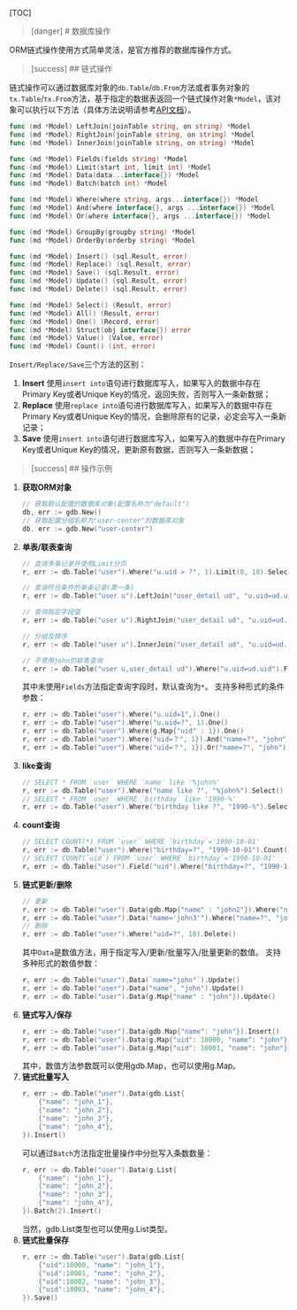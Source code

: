 
[TOC]

>[danger] # 数据库操作

ORM链式操作使用方式简单灵活，是官方推荐的数据库操作方式。

>[success] ## 链式操作

链式操作可以通过数据库对象的```db.Table```/```db.From```方法或者事务对象的```tx.Table```/```tx.From```方法，基于指定的数据表返回一个链式操作对象```*Model```，该对象可以执行以下方法（具体方法说明请参考[API文档](https://godoc.org/github.com/johng-cn/gf/g/database/gdb)）。

```go
func (md *Model) LeftJoin(joinTable string, on string) *Model
func (md *Model) RightJoin(joinTable string, on string) *Model
func (md *Model) InnerJoin(joinTable string, on string) *Model

func (md *Model) Fields(fields string) *Model
func (md *Model) Limit(start int, limit int) *Model
func (md *Model) Data(data...interface{}) *Model
func (md *Model) Batch(batch int) *Model

func (md *Model) Where(where string, args...interface{}) *Model
func (md *Model) And(where interface{}, args ...interface{}) *Model
func (md *Model) Or(where interface{}, args ...interface{}) *Model

func (md *Model) GroupBy(groupby string) *Model
func (md *Model) OrderBy(orderby string) *Model

func (md *Model) Insert() (sql.Result, error)
func (md *Model) Replace() (sql.Result, error)
func (md *Model) Save() (sql.Result, error)
func (md *Model) Update() (sql.Result, error)
func (md *Model) Delete() (sql.Result, error)

func (md *Model) Select() (Result, error)
func (md *Model) All() (Result, error)
func (md *Model) One() (Record, error)
func (md *Model) Struct(obj interface{}) error
func (md *Model) Value() (Value, error)
func (md *Model) Count() (int, error)
```

```Insert/Replace/Save```三个方法的区别：
1. **Insert**
	使用```insert into```语句进行数据库写入，如果写入的数据中存在Primary Key或者Unique Key的情况，返回失败，否则写入一条新数据；
3. **Replace**
	使用```replace into```语句进行数据库写入，如果写入的数据中存在Primary Key或者Unique Key的情况，会删除原有的记录，必定会写入一条新记录；
5. **Save**
	使用```insert into```语句进行数据库写入，如果写入的数据中存在Primary Key或者Unique Key的情况，更新原有数据，否则写入一条新数据；

>[success] ## 操作示例

1. **获取ORM对象**
    ```go
    // 获取默认配置的数据库对象(配置名称为"default")
    db, err := gdb.New()
    // 获取配置分组名称为"user-center"的数据库对象
    db, err := gdb.New("user-center")
    ```
1. **单表/联表查询**
    ```go
    // 查询多条记录并使用Limit分页
    r, err := db.Table("user").Where("u.uid > ?", 1).Limit(0, 10).Select()
    
    // 查询符合条件的单条记录(第一条)
    r, err := db.Table("user u").LeftJoin("user_detail ud", "u.uid=ud.uid").Fields("u.*,ud.site").Where("u.uid=?", 1).One()
    
    // 查询指定字段值
    r, err := db.Table("user u").RightJoin("user_detail ud", "u.uid=ud.uid").Fields("ud.site").Where("u.uid=?", 1).Value()
    
    // 分组及排序
    r, err := db.Table("user u").InnerJoin("user_detail ud", "u.uid=ud.uid").Fields("u.*,ud.city").GroupBy("city").OrderBy("register_time asc").Select()
    
    // 不使用john的联表查询
    r, err := db.Table("user u,user_detail ud").Where("u.uid=ud.uid").Fields("u.*,ud.city").All()
    ```
    其中未使用```Fields```方法指定查询字段时，默认查询为```*```。
	支持多种形式的条件参数：
    ```go
    r, err := db.Table("user").Where("u.uid=1",).One()
    r, err := db.Table("user").Where("u.uid=?", 1).One()
    r, err := db.Table("user").Where(g.Map{"uid" : 1}).One()
    r, err := db.Table("user").Where("uid=？", 1}).And("name=?", "john").One()
    r, err := db.Table("user").Where("uid=？", 1}).Or("name=?", "john").One()
    ```
1. **like查询**
    ```go
    // SELECT * FROM `user` WHERE `name` like '%john%' 
    r, err := db.Table("user").Where("name like ?", "%john%").Select()
    // SELECT * FROM `user` WHERE `birthday` like '1990-%'
    r, err := db.Table("user").Where("birthday like ?", "1990-%").Select()
    ```
1. **count查询**
    ```go
    // SELECT COUNT(*) FROM `user` WHERE `birthday`='1990-10-01'
    r, err := db.Table("user").Where("birthday=?", "1990-10-01").Count()
    // SELECT COUNT(`uid`) FROM `user` WHERE `birthday`='1990-10-01'
    r, err := db.Table("user").Field("uid").Where("birthday=?", "1990-10-01").Count()
    ```
3. **链式更新/删除**
    ```go
    // 更新
    r, err := db.Table("user").Data(gdb.Map{"name" : "john2"}).Where("name=?", "john").Update()
    r, err := db.Table("user").Data("name='john3'").Where("name=?", "john2").Update()
    // 删除
    r, err := db.Table("user").Where("uid=?", 10).Delete()
    ```
    其中```Data```是数值方法，用于指定写入/更新/批量写入/批量更新的数值。
	支持多种形式的数值参数：
    ```go
    r, err := db.Table("user").Data(`name="john"`).Update()
    r, err := db.Table("user").Data("name", "john").Update()
    r, err := db.Table("user").Data(g.Map{"name" : "john"}).Update()
    ```
3. **链式写入/保存**
    ```go
    r, err := db.Table("user").Data(gdb.Map{"name": "john"}).Insert()
    r, err := db.Table("user").Data(g.Map{"uid": 10000, "name": "john"}).Replace()
    r, err := db.Table("user").Data(g.Map{"uid": 10001, "name": "john"}).Save()
    ```
	其中，数值方法参数既可以使用gdb.Map，也可以使用g.Map。
4. **链式批量写入**
    ```go
    r, err := db.Table("user").Data(gdb.List{
        {"name": "john_1"},
        {"name": "john_2"},
        {"name": "john_3"},
        {"name": "john_4"},
    }).Insert()
    ```
	可以通过```Batch```方法指定批量操作中分批写入条数数量：
    ```go
    r, err := db.Table("user").Data(g.List{
        {"name": "john_1"},
        {"name": "john_2"},
        {"name": "john_3"},
        {"name": "john_4"},
    }).Batch(2).Insert()
    ```
	当然，gdb.List类型也可以使用g.List类型。
5. **链式批量保存**
    ```go
    r, err := db.Table("user").Data(gdb.List{
        {"uid":10000, "name": "john_1"},
        {"uid":10001, "name": "john_2"},
        {"uid":10002, "name": "john_3"},
        {"uid":10003, "name": "john_4"},
    }).Save()
    ```
    

